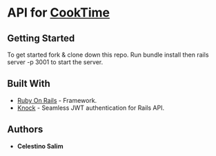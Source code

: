 # API for [CookTime](https://github.com/celestinosalim/Cook-Time)

## Getting Started

To get started fork & clone down this repo. Run bundle install then rails server -p 3001 to start the server.


## Built With
- [Ruby On Rails](https://rubyonrails.org/) - Framework.
- [Knock](https://github.com/nsarno/knock) - Seamless JWT authentication for Rails API.

## Authors

- **Celestino Salim**
